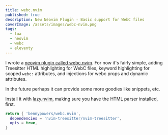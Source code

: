 ```yaml
---
title: webc.nvim
published: true
description: New Neovim Plugin - Basic support for WebC files
coverImage: /assets/images/webc-nvim.png
tags:
  - lua
  - neovim
  - webc
  - eleventy
---
```


I wrote a [neovim plugin called webc.nvim][webcnvim]. For now it's fairly 
simple, adding Treesitter HTML highlighting for WebC files, keyword highlighting 
for scoped `webc:` attributes, and injections for webc props and dynamic 
attributes.

In the future perhaps it can provide some more goodies like snippets, etc.

Install it with [lazy.nvim][lazy], making sure you have the HTML parser 
installed, first.

```lua
return { 'bennypowers/webc.nvim',
  dependencies = 'nvim-treesitter/nvim-treesitter',
  opts = true,
}
```

[lazy]: https://github.com/folke/lazy.nvim
[webcnvim]: https://github.com/bennypowers/webc.nvim
